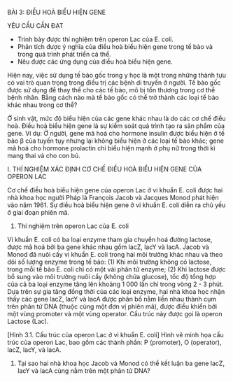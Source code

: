 BÀI 3: ĐIỀU HOÀ BIỂU HIỆN GENE

YÊU CẦU CẦN ĐẠT
- Trình bày được thí nghiệm trên operon Lac của E. coli.
- Phân tích được ý nghĩa của điều hoà biểu hiện gene trong tế bào và trong quá trình phát triển cá thể.
- Nêu được các ứng dụng của điều hoà biểu hiện gene.

Hiện nay, việc sử dụng tế bào gốc trong y học là một trong những thành tựu có vai trò quan trọng trong điều trị các bệnh di truyền ở người. Tế bào gốc được sử dụng để thay thế cho các tế bào, mô bị tổn thương trong cơ thể bệnh nhân. Bằng cách nào mà tế bào gốc có thể trở thành các loại tế bào khác nhau trong cơ thể?

Ở sinh vật, mức độ biểu hiện của các gene khác nhau là do các cơ chế điều hoà. Điều hoà biểu hiện gene là sự kiểm soát quá trình tạo ra sản phẩm của gene. Ví dụ: Ở người, gene mã hoá cho hormone insulin được biểu hiện ở tế bào β của tuyến tụy nhưng lại không biểu hiện ở các loại tế bào khác; gene mã hoá cho hormone prolactin chỉ biểu hiện mạnh ở phụ nữ trong thời kì mang thai và cho con bú.

I. THÍ NGHIỆM XÁC ĐỊNH CƠ CHẾ ĐIỀU HOÀ BIỂU HIỆN GENE CỦA OPERON LAC

Cơ chế điều hoà biểu hiện gene của operon Lac ở vi khuẩn E. coli được hai nhà khoa học người Pháp là François Jacob và Jacques Monod phát hiện vào năm 1961. Sự điều hoà biểu hiện gene ở vi khuẩn E. coli diễn ra chủ yếu ở giai đoạn phiên mã.

1. Thí nghiệm trên operon Lac của E. coli

Vi khuẩn E. coli có ba loại enzyme tham gia chuyển hoá đường lactose, được mã hoá bởi ba gene khác nhau gồm lacZ, lacY và lacA. Jacob và Monod đã nuôi cấy vi khuẩn E. coli trong hai môi trường khác nhau và theo dõi số lượng enzyme trong tế bào: (1) Khi môi trường không có lactose, trong mỗi tế bào E. coli chỉ có một vài phân tử enzyme; (2) Khi lactose được bổ sung vào môi trường nuôi cấy (không chứa glucose), tốc độ tổng hợp của cả ba loại enzyme tăng lên khoảng 1 000 lần chỉ trong vòng 2 - 3 phút. Dựa trên sự gia tăng đồng thời của các loại enzyme, hai nhà khoa học nhận thấy các gene lacZ, lacY và lacA được phân bố nằm liền nhau thành cụm trên phân tử DNA (thuộc cùng một đơn vị phiên mã), được điều khiển bởi một vùng promoter và một vùng operator. Cấu trúc này được gọi là operon Lactose (Lac).

[Hình 3.1. Cấu trúc của operon Lac ở vi khuẩn E. coli]
Hình vẽ minh họa cấu trúc của operon Lac, bao gồm các thành phần: P (promoter), O (operator), lacZ, lacY, và lacA.

1. Tại sao hai nhà khoa học Jacob và Monod có thể kết luận ba gene lacZ, lacY và lacA cùng nằm trên một phân tử DNA?